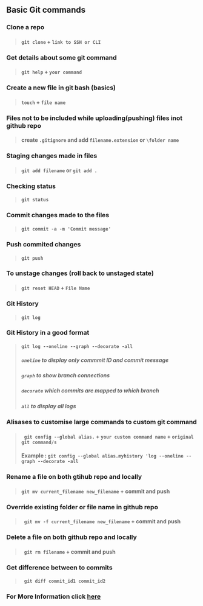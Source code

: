 ## Basic Git commands

### Clone a repo
> #### ` git clone ` + ` link to SSH or CLI `

### Get details about some git command
> #### ` git help ` + ` your command `

### Create a new file in git bash (basics)
> #### ` touch ` + ` file name `

### Files not to be included while uploading(pushing) files inot github repo
> #### create ` .gitignore ` and add ` filename.extension ` or ` \folder name `

### Staging changes made in files 
> #### ` git add filename ` or ` git add . ` 

### Checking status
> #### ` git status `

### Commit changes made to the files
> #### ` git commit -a -m 'Commit message' `

### Push commited changes
> #### ` git push `

### To unstage changes (roll back to unstaged state)
> #### ` git reset HEAD ` + ` File Name `

### Git History
> #### ` git log `

### Git History in a good format
> #### ` git log --oneline --graph --decorate -all `
> ##### ` oneline ` to display only commmit ID and commit message
> ##### ` graph ` to show branch connections 
> ##### ` decorate ` which commits are mapped to which branch
> ##### ` all ` to display all logs

### Alisases to customise large commands to custom git command
> #### ` git config --global alias.` + ` your custom command name ` + ` original git command/s `
> #### Example : ` git config --global alias.myhistory 'log --oneline --graph --decorate -all `

### Rename a file on both gtihub repo and locally
> #### ` git mv current_filename new_filename ` + commit and push

### Override existing folder or file name in github repo
> #### ` git mv -f current_filename new_filename` + commit and push

### Delete a file on both github repo and locally
> #### ` git rm filename` + commit and push

### Get difference between to commits
> #### ` git diff commit_id1 commit_id2`

### For More Information  click [here](https://git-scm.com/docs)